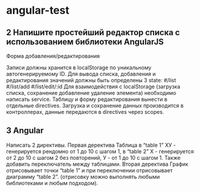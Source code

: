# angular-test

## 2 Напишите простейший редактор списка с использованием библиотеки AngularJS

Форма добавления/редактирования

Записи должны хранится в localStorage по уникальному автогенерируемому ID.
Для вывода списка, добавления и редактирования значений должны быть определены 3 state: #/list #/list/add #/list/edit/:id
Для взаимодействия с localStorage (загрузка списка, сохранение добавление удаление элемента) необходимо написать service.
Таблицу и форму редактирования вынести в отдельные directives.
Загрузка и сохранение данных производится в контроллерах, данные передаются в directives через scopes.

## 3 Angular
Написать 2 директивы. Первая деректива Таблица в “table 1” ХУ - генерируется рендомно от 1 до 10 с шагом 1, в “table 2” Х - генерируется от 2 до 10 с шагом 2 без повторений, У - от 1 до 10 с шагом 1. Также добавить переключатель между таблицами. Вторая деректива График отрисовывает точки “table 1” и при переключении отрисовывает диаграмму “table 2”.
(отрисовку можно выполнять любыми библиотеками и любым подходом). 